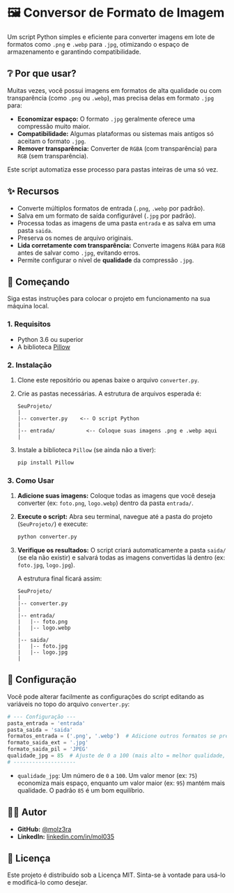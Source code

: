 # 🖼️ Conversor de Formato de Imagem

Um script Python simples e eficiente para converter imagens em lote de formatos como `.png` e `.webp` para `.jpg`, otimizando o espaço de armazenamento e garantindo compatibilidade.

## ❔ Por que usar?

Muitas vezes, você possui imagens em formatos de alta qualidade ou com transparência (como `.png` ou `.webp`), mas precisa delas em formato `.jpg` para:
* **Economizar espaço:** O formato `.jpg` geralmente oferece uma compressão muito maior.
* **Compatibilidade:** Algumas plataformas ou sistemas mais antigos só aceitam o formato `.jpg`.
* **Remover transparência:** Converter de `RGBA` (com transparência) para `RGB` (sem transparência).

Este script automatiza esse processo para pastas inteiras de uma só vez.

## ✨ Recursos

* Converte múltiplos formatos de entrada (`.png`, `.webp` por padrão).
* Salva em um formato de saída configurável (`.jpg` por padrão).
* Processa todas as imagens de uma pasta `entrada` e as salva em uma pasta `saida`.
* Preserva os nomes de arquivo originais.
* **Lida corretamente com transparência:** Converte imagens `RGBA` para `RGB` antes de salvar como `.jpg`, evitando erros.
* Permite configurar o nível de **qualidade** da compressão `.jpg`.

## 🚀 Começando

Siga estas instruções para colocar o projeto em funcionamento na sua máquina local.

### 1. Requisitos

* Python 3.6 ou superior
* A biblioteca [Pillow](https://python-pillow.org/)

### 2. Instalação

1.  Clone este repositório ou apenas baixe o arquivo `converter.py`.
2.  Crie as pastas necessárias. A estrutura de arquivos esperada é:

    ```
    SeuProjeto/
    |
    |-- converter.py    <-- O script Python
    |
    |-- entrada/          <-- Coloque suas imagens .png e .webp aqui
    |
    ```

3.  Instale a biblioteca `Pillow` (se ainda não a tiver):

    ```bash
    pip install Pillow
    ```

### 3. Como Usar

1.  **Adicione suas imagens:** Coloque todas as imagens que você deseja converter (ex: `foto.png`, `logo.webp`) dentro da pasta `entrada/`.
2.  **Execute o script:** Abra seu terminal, navegue até a pasta do projeto (`SeuProjeto/`) e execute:

    ```bash
    python converter.py
    ```
3.  **Verifique os resultados:** O script criará automaticamente a pasta `saida/` (se ela não existir) e salvará todas as imagens convertidas lá dentro (ex: `foto.jpg`, `logo.jpg`).

    A estrutura final ficará assim:
    ```
    SeuProjeto/
    |
    |-- converter.py
    |
    |-- entrada/
    |   |-- foto.png
    |   |-- logo.webp
    |
    |-- saida/
    |   |-- foto.jpg
    |   |-- logo.jpg
    |
    ```

## 🔧 Configuração

Você pode alterar facilmente as configurações do script editando as variáveis no topo do arquivo `converter.py`:

```python
# --- Configuração ---
pasta_entrada = 'entrada'
pasta_saida = 'saida'
formatos_entrada = ('.png', '.webp')  # Adicione outros formatos se precisar
formato_saida_ext = '.jpg'
formato_saida_pil = 'JPEG'
qualidade_jpg = 85  # Ajuste de 0 a 100 (mais alto = melhor qualidade, maior tamanho)
# --------------------
````

  * `qualidade_jpg`: Um número de `0` a `100`. Um valor menor (ex: `75`) economiza mais espaço, enquanto um valor maior (ex: `95`) mantém mais qualidade. O padrão `85` é um bom equilíbrio.

## 🧑‍💻 Autor

  * **GitHub:** [@molz3ra](https://github.com/molz3ra)
  * **LinkedIn:** [linkedin.com/in/mol035](https://www.linkedin.com/in/mol035)

## 📄 Licença

Este projeto é distribuído sob a Licença MIT. Sinta-se à vontade para usá-lo e modificá-lo como desejar.

```
```
